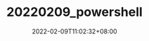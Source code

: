 ---
title: "20220209_powershell"
date: 2022-02-09T11:02:32+08:00
draft: true
toc: false
images:
tags:
- untagged
---